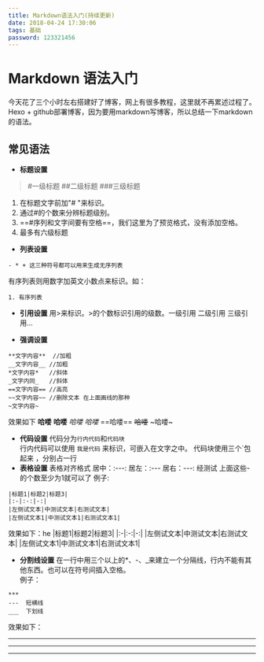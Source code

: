 ```yaml
---
title: Markdown语法入门(持续更新)
date: 2018-04-24 17:30:06
tags: 基础
password: 123321456
---
```

# Markdown 语法入门

今天花了三个小时左右搭建好了博客，网上有很多教程，这里就不再累述过程了。
Hexo + github部署博客，因为要用markdown写博客，所以总结一下markdown的语法。

## **常见语法**

 - **标题设置**

> #一级标题
> ##二级标题
> ###三级标题

1. 在标题文字前加"# "来标识。
2. 通过#的个数来分辨标题级别。
3. ==#序列和文字间要有空格==，我们这里为了预览格式，没有添加空格。
4. 最多有六级标题


- **列表设置**
``` stylus
- * + 这三种符号都可以用来生成无序列表
```
有序列表则用数字加英文小数点来标识。如：
```
1. 有序列表
```
* **引用设置**
用>来标识。>的个数标识引用的级数。一级引用 二级引用 三级引用...

+ **强调设置**
```
**文字内容**  //加粗  
__文字内容__ //加粗  
*文字内容*   //斜体  
_文字内同_   //斜体  
==文字内容== //高亮  
~~文字内容~~ //删除文本 在上面画线的那种  
~文字内容~
```

效果如下
**哈喽**
__哈喽__
*哈喽*
_哈喽_
==哈喽==
~~哈喽~~
~哈喽~

+ **代码设置**
代码分为`行内代码`和`代码块`  
行内代码可以使用 `我是代码` 来标识，可嵌入在文字之中。
代码块使用三个`包起来 ，分别占一行  
+ **表格设置**
表格对齐格式
居中：:---: 
居左：:---
居右：---:
经测试  上面这些-的个数至少为1就可以了
例子:
``` stylus
|标题1|标题2|标题3|
|:-|:-:|-:|
|左侧试文本|中测试文本|右测试文本|
|左侧试文本1|中测试文本1|右测试文本1|
```
效果如下：he
|标题1|标题2|标题3|
|:-|:-:|-:|
|左侧试文本|中测试文本|右测试文本|
|左侧试文本1|中测试文本1|右测试文本1|
* **分割线设置**
在一行中用三个以上的*、-、_来建立一个分隔线，行内不能有其他东西。也可以在符号间插入空格。  
例子：  
```
***
---  短横线
___  下划线
```
效果如下：
***
---
___


